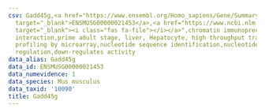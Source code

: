 ```yaml
---
csv: Gadd45g,<a href="https://www.ensembl.org/Homo_sapiens/Gene/Summary?db=core;g=ENSMUSG00000021453"
  target="_blank">ENSMUSG00000021453</a>,<a href="https://www.ncbi.nlm.nih.gov/pubmed/23834426"
  target="_blank"><i class="fas fa-file"></i></a>",chromatin immunoprecipitation assay,direct
  interaction,prime adult stage, liver, Hepatocyte, high throughput transcription
  profiling by microarray,nucleotide sequence identification,nucleotide sequence identification,transcriptional
  regulation,down-regulates activity
data_alias: Gadd45g
data_id: ENSMUSG00000021453
data_numevidence: 1
data_species: Mus musculus
data_taxid: '10090'
title: Gadd45g
---
```


